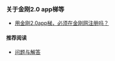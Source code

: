 ### 关于金刚2.0 app梯等

- [用金刚2.0app梯，必须在金刚网注册吗？](https://a2zitpro.github.io/web/使用金刚2.0安卓app型翻墙梯不必在金刚网注册)

#### 推荐阅读
- [问题与解答](https://a2zitpro.github.io/web/列表-问题与解答)
